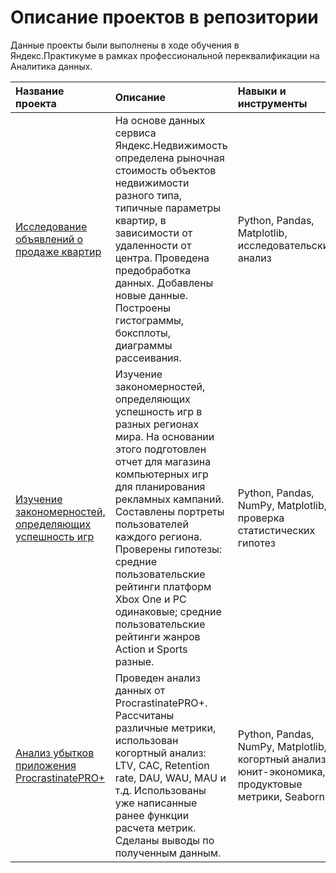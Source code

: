  # Описание проектов в репозитории 

Данные проекты были выполнены в ходе обучения в Яндекс.Практикуме в рамках профессиональной переквалификации на Аналитика данных.

| Название проекта      | Описание          | Навыки и инструменты  | Сферы деятельности                   
| :-------------------- | :---------------- |:--------------------  |:-----------------|
|[Исследование объявлений о продаже квартир](https://github.com/mashafisher/yandexpraktikum/tree/main/development) | На основе данных сервиса Яндекс.Недвижимость определена рыночная стоимость объектов недвижимости разного типа, типичные параметры квартир, в зависимости от удаленности от центра. Проведена предобработка данных. Добавлены новые данные. Построены гистограммы, боксплоты, диаграммы рассеивания.| Python, Pandas, Matplotlib, исследовательский анализ| Интернет-сервисы, Площадки объявлений
|[Изучение закономерностей, определяющих успешность игр](https://github.com/mashafisher/yandexpraktikum/tree/main/intermediate_project) | Изучение закономерностей, определяющих успешность игр в разных регионах мира. На основании этого подготовлен отчет для магазина компьютерных игр для планирования рекламных кампаний. Составлены портреты пользователей каждого региона. Проверены гипотезы: средние пользовательские рейтинги платформ Xbox One и PC одинаковые; средние пользовательские рейтинги жанров Action и Sports разные.|Python, Pandas, NumPy, Matplotlib, проверка статистических гипотез| Gamedev, Интернет-магазины
|[Анализ убытков приложения ProcrastinatePRO+]() |Проведен анализ данных от ProcrastinatePRO+. Рассчитаны различные метрики, использован когортный анализ: LTV, CAC, Retention rate, DAU, WAU, MAU и т.д. Использованы уже написанные ранее функции расчета метрик. Сделаны выводы по полученным данным. |Python, Pandas, NumPy, Matplotlib, когортный анализ, юнит-экономика, продуктовые метрики, Seaborn| Интернет-сервисы, стартапы
